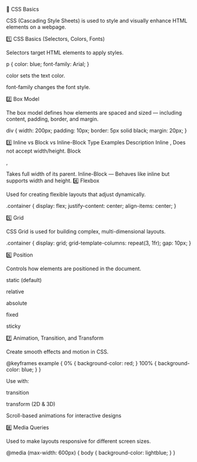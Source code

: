 🎨 CSS Basics

CSS (Cascading Style Sheets) is used to style and visually enhance HTML elements on a webpage.

1️⃣ CSS Basics (Selectors, Colors, Fonts)

Selectors target HTML elements to apply styles.

p {
  color: blue;
  font-family: Arial;
}


color sets the text color.

font-family changes the font style.

2️⃣ Box Model

The box model defines how elements are spaced and sized — including content, padding, border, and margin.

div {
  width: 200px;
  padding: 10px;
  border: 5px solid black;
  margin: 20px;
}

3️⃣ Inline vs Block vs Inline-Block
Type	Examples	Description
Inline	<span>, <a>	Does not accept width/height.
Block	<div>, <p>	Takes full width of its parent.
Inline-Block	—	Behaves like inline but supports width and height.
4️⃣ Flexbox

Used for creating flexible layouts that adjust dynamically.

.container {
  display: flex;
  justify-content: center;
  align-items: center;
}

5️⃣ Grid

CSS Grid is used for building complex, multi-dimensional layouts.

.container {
  display: grid;
  grid-template-columns: repeat(3, 1fr);
  gap: 10px;
}

6️⃣ Position

Controls how elements are positioned in the document.

static (default)

relative

absolute

fixed

sticky

7️⃣ Animation, Transition, and Transform

Create smooth effects and motion in CSS.

@keyframes example {
  0% { background-color: red; }
  100% { background-color: blue; }
}


Use with:

transition

transform (2D & 3D)

Scroll-based animations for interactive designs

8️⃣ Media Queries

Used to make layouts responsive for different screen sizes.

@media (max-width: 600px) {
  body {
    background-color: lightblue;
  }
}
